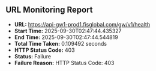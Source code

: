 ## URL Monitoring Report

- **URL:** https://api-gw1-prod1.fisglobal.com/gw/v1/health
- **Start Time:** 2025-09-30T02:47:44.435327
- **End Time:** 2025-09-30T02:47:44.544819
- **Total Time Taken:** 0.109492 seconds
- **HTTP Status Code:** 403
- **Status:** Failure
- **Failure Reason:** HTTP Status Code: 403
